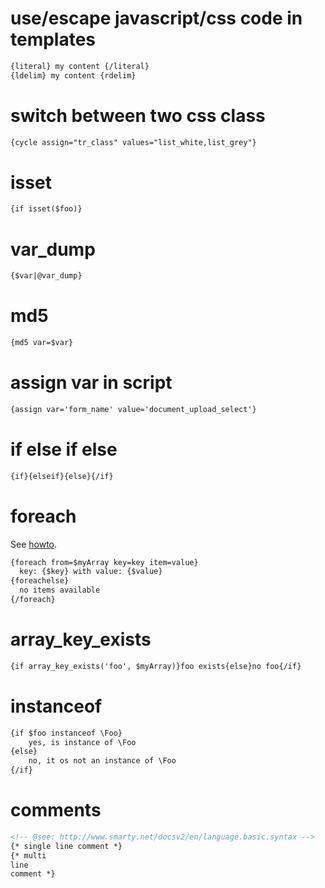 # use/escape javascript/css code in templates

```html
{literal} my content {/literal}
{ldelim} my content {rdelim} 
```

# switch between two css class

```html
{cycle assign="tr_class" values="list_white,list_grey"}
```

# isset

```html
{if isset($foo)}
```

# var_dump

```html
{$var|@var_dump}
```

# md5

```html
{md5 var=$var}
```

# assign var in script

```html
{assign var='form_name' value='document_upload_select'}
```

# if else if else

```html
{if}{elseif}{else}{/if}
```

# foreach

See [howto](http://www.smarty.net/docsv2/en/language.function.foreach).

```html
{foreach from=$myArray key=key item=value}
  key: {$key} with value: {$value}
{foreachelse}
  no items available
{/foreach}
```

# array_key_exists

```html
{if array_key_exists('foo', $myArray)}foo exists{else}no foo{/if}
```

# instanceof

```html
{if $foo instanceof \Foo}
    yes, is instance of \Foo
{else}
    no, it os not an instance of \Foo
{/if}
```

# comments

```html
<!-- @see: http://www.smarty.net/docsv2/en/language.basic.syntax -->
{* single line comment *}
{* multi
line
comment *}
```
